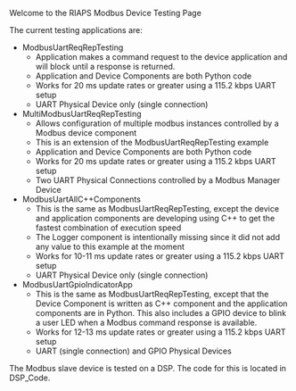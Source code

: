 Welcome to the RIAPS Modbus Device Testing Page

The current testing applications are:
* ModbusUartReqRepTesting
    - Application makes a command request to the device application and will block until a response is returned.
    - Application and Device Components are both Python code
    - Works for 20 ms update rates or greater using a 115.2 kbps UART setup
    - UART Physical Device only (single connection)
* MultiModbusUartReqRepTesting
    - Allows configuration of multiple modbus instances controlled by a Modbus device component
    - This is an extension of the ModbusUartReqRepTesting example
    - Application and Device Components are both Python code
    - Works for 20 ms update rates or greater using a 115.2 kbps UART setup
    - Two UART Physical Connections controlled by a Modbus Manager Device
* ModbusUartAllC++Components
    - This is the same as ModbusUartReqRepTesting, except the device and application components are developing using C++ to get the fastest combination of execution speed
    - The Logger component is intentionally missing since it did not add any value to this example at the moment
    - Works for 10-11 ms update rates or greater using a 115.2 kbps UART setup
    - UART Physical Device only (single connection)
* ModbusUartGpioIndicatorApp
    - This is the same as ModbusUartReqRepTesting, except that the Device Component is written as C++ component and the application components are in Python.  This also includes a GPIO device to blink a user LED when a Modbus command response is available.
    - Works for 12-13 ms update rates or greater using a 115.2 kbps UART setup
    - UART (single connection) and GPIO Physical Devices


The Modbus slave device is tested on a DSP.  The code for this is located in DSP_Code.
